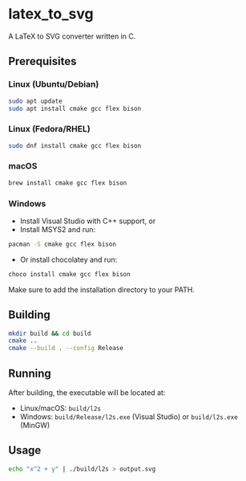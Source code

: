 # latex_to_svg

A LaTeX to SVG converter written in C.

## Prerequisites

### Linux (Ubuntu/Debian)
```bash
sudo apt update
sudo apt install cmake gcc flex bison
```

### Linux (Fedora/RHEL)
```bash
sudo dnf install cmake gcc flex bison
```

### macOS
```bash
brew install cmake gcc flex bison
```

### Windows
- Install Visual Studio with C++ support, or
- Install MSYS2 and run:
```bash
pacman -S cmake gcc flex bison
```
- Or install chocolatey and run:

```bash
choco install cmake gcc flex bison
```
Make sure to add the installation directory to your PATH.

## Building

```bash
mkdir build && cd build
cmake ..
cmake --build . --config Release
```

## Running

After building, the executable will be located at:
- Linux/macOS: `build/l2s`
- Windows: `build/Release/l2s.exe` (Visual Studio) or `build/l2s.exe` (MinGW)

## Usage

```bash
echo "x^2 + y" | ./build/l2s > output.svg
```